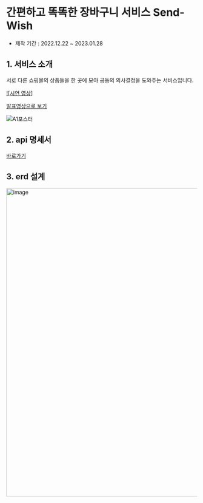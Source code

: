 # 간편하고 똑똑한 장바구니 서비스 Send-Wish 

* 제작 기간 : 2022.12.22 ~ 2023.01.28

## 1. 서비스 소개
서로 다른 쇼핑몰의 상품들을 한 곳에 모아 공동의 의사결정을 도와주는 서비스입니다.

[![시연 영상]](https://user-images.githubusercontent.com/96214306/215988388-8cd30df1-07b9-41d4-8fba-0d9aa4584e4c.mp4)

[발표영상으로 보기](https://youtu.be/iwOKAPlsYRA)

![A1포스터](https://user-images.githubusercontent.com/64846408/215984066-6358dc5e-29f2-4542-a9b4-e89cdb0d1b51.png)

## 2. api 명세서
[바로가기](https://www.notion.so/SendWish-API-1598e455c5d4434f824f3c9c71d78137)

## 3. erd 설계
<img width="812" alt="image" src="https://user-images.githubusercontent.com/77164776/215989696-1e9705af-ad32-4a1e-9e68-f961a9280c27.png">

